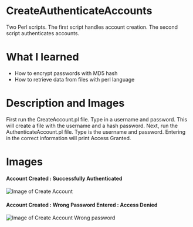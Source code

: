 # CreateAuthenticateAccounts
Two Perl scripts. The first script handles account creation. The second script authenticates accounts.

# What I learned
* How to encrypt passwords with MD5 hash
* How to retrieve data from files with perl language


# Description and Images
First run the CreateAccount.pl file. Type in a username and password. This will create a file with the username and a hash password. Next, run the AuthenticateAccount.pl file. Type is the username and password. Entering in the correct information will print Access Granted. 

# Images

#### Account Created : Successfully Authenticated
![Image of Create Account](https://github.com/negrt/cv/blob/master/images/AccountsCreate.png?raw=true)

#### Account Created : Wrong Password Entered : Access Denied
![Image of Create Account Wrong password](https://github.com/negrt/cv/blob/master/images/AccountsCreateWrong.png?raw=true)
